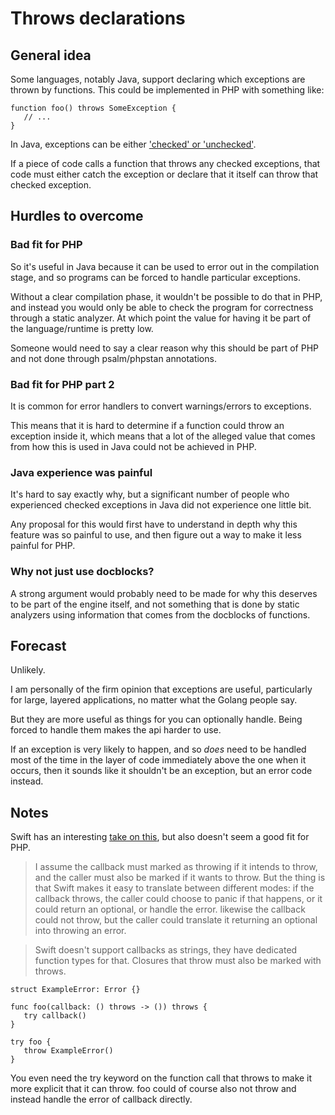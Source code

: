 # Throws declarations 

## General idea

Some languages, notably Java, support declaring which exceptions are thrown by functions. This could be implemented in PHP with something like:

```
function foo() throws SomeException {
   // ...
}
```

In Java, exceptions can be either ['checked' or 'unchecked'](https://www.baeldung.com/java-checked-unchecked-exceptions). 

If a piece of code calls a function that throws any checked exceptions, that code must either catch the exception or declare that it itself can throw that checked exception.

## Hurdles to overcome


### Bad fit for PHP

So it's useful in Java  because it can be used to error out in the compilation stage, and so programs can be forced to handle particular exceptions.

Without a clear compilation phase, it wouldn't be possible to do that in PHP, and instead you would only be able to check the program for correctness through a static analyzer. At which point the value for having it be part of the language/runtime is pretty low.

Someone would need to say a clear reason why this should be part of PHP and not done through psalm/phpstan annotations.

### Bad fit for PHP part 2

It is common for error handlers to convert warnings/errors to exceptions.

This means that it is hard to determine if a function could throw an exception inside it, which means that a lot of the alleged value that comes from how this is used in Java could not be achieved in PHP.

### Java experience was painful  

It's hard to say exactly why, but a significant number of people who experienced checked exceptions in Java did not experience one little bit.

Any proposal for this would first have to understand in depth why this feature was so painful to use, and then figure out a way to make it less painful for PHP.

### Why not just use docblocks?

A strong argument would probably need to be made for why this deserves to be part of the engine itself, and not something that is done by static analyzers using information that comes from the docblocks of functions.

## Forecast

Unlikely. 

I am personally of the firm opinion that exceptions are useful, particularly for large, layered applications, no matter what the Golang people say.

But they are more useful as things for you can optionally handle. Being forced to handle them makes the api harder to use.

If an exception is very likely to happen, and so _does_ need to be handled most of the time in the layer of code immediately above the one when it occurs, then it sounds like it shouldn't be an exception, but an error code instead.

## Notes

Swift has an interesting [take on this](https://docs.swift.org/swift-book/LanguageGuide/ErrorHandling.html), but also doesn't seem a good fit for PHP.


> I assume the callback must marked as throwing if it intends to throw, and the caller must also be marked if it wants to throw. But the thing is that Swift makes it easy to translate between different modes: if the callback throws, the caller could choose to panic if that happens, or it could return an optional, or handle the error. likewise the callback could not throw, but the caller could translate it returning an optional into throwing an error.
  
> Swift doesn't support callbacks as strings, they have dedicated function types for that. Closures that throw must also be marked with throws.
 
 ```
struct ExampleError: Error {}

func foo(callback: () throws -> ()) throws {
    try callback()
}

try foo {
    throw ExampleError()
}

```

You even need the try keyword on the function call that throws to make it more explicit that it can throw.
foo could of course also not throw and instead handle the error of callback directly.
